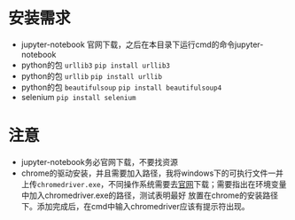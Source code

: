 # 安装需求

+ jupyter-notebook 官网下载，之后在本目录下运行cmd的命令jupyter-notebook
+ python的包 `urllib3` `pip install urllib3`
+ python的包 `urllib` `pip install urllib`
+ python的包 `beautifulsoup` `pip install beautifulsoup4`
+ selenium `pip install selenium`

# 注意

+ jupyter-notebook务必官网下载，不要找资源
+ chrome的驱动安装，并且需要加入路径，我将windows下的可执行文件一并上传`chromedriver.exe`，不同操作系统需要去[官网](https://sites.google.com/a/chromium.org/chromedriver/getting-started)下载；需要指出在环境变量中加入chromedriver.exe的路径，测试表明最好
放置在chrome的安装路径下。添加完成后，在cmd中输入chromedriver应该有提示符出现。
